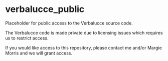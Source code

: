 # verbalucce_public
Placeholder for public access to the Verbalucce source code. 

The Verbalucce code is made private due to licensing issues which requires us to restrict access. 

If you would like access to this repository, please contact me and/or Margie Morris and we will grant access. 

